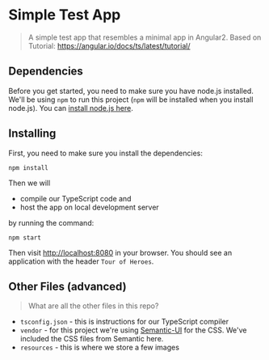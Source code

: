# Simple Test App

> A simple test app that resembles a minimal app in Angular2. Based on Tutorial: https://angular.io/docs/ts/latest/tutorial/

## Dependencies

Before you get started, you need to make sure you have node.js installed. We'll be using `npm` to run this project (`npm` will be installed when you install node.js). You can [install node.js here](https://nodejs.org/en/).

## Installing

First, you need to make sure you install the dependencies:

```
npm install
```

Then we will 

- compile our TypeScript code and
- host the app on local development server 

by running the command:

```
npm start
```

Then visit [http://localhost:8080](http://localhost:8080) in your browser. You should see an application with the header `Tour of Heroes`. 


## Other Files (advanced)

> What are all the other files in this repo?

- `tsconfig.json` - this is instructions for our TypeScript compiler
- `vendor` - for this project we're using [Semantic-UI](http://semantic-ui.com/) for the CSS. We've included the CSS files from Semantic here.
- `resources` - this is where we store a few images
